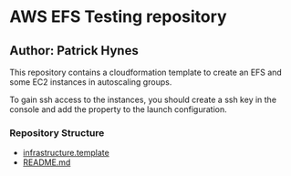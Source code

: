 # AWS EFS Testing repository

## Author: Patrick Hynes

This repository contains a cloudformation template to create an EFS and some EC2 instances in autoscaling groups.

To gain ssh access to the instances, you should create a ssh key in the console and add the property to the launch configuration.

### Repository Structure

* [infrastructure.template](infrastructure.template)
* [README.md](README.md)